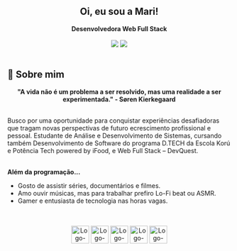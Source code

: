 <div align='center'>
  <h2>Oi, eu sou a Mari!</h2>
  <b>Desenvolvedora Web Full Stack</b>
</div>
<br>


<div align="center">
  <!-- Social -->
  <a href="mailto:mxriannar@gmail.com"><img src="https://img.shields.io/badge/Gmail-D14836?style=for-the-badge&logo=gmail&logoColor=white"></a>
  <a href="https://www.linkedin.com/in/mxriannar/"><img src="https://img.shields.io/badge/LinkedIn-0077B5?style=for-the-badge&logo=linkedin&logoColor=white"></a>
</div>
<br>

## 🌙 Sobre mim
<div align='center'>
  <b>"A vida não é um problema a ser resolvido, mas uma realidade a ser experimentada." - Søren Kierkegaard</b>
</div>
<br>

Busco por uma oportunidade para conquistar experiências desafiadoras que tragam novas perspectivas de futuro ecrescimento profissional e pessoal.
Estudante de Análise e Desenvolvimento de Sistemas, cursando também Desenvolvimento de Software do programa D.TECH da Escola Korú e Potência Tech powered by iFood, e Web Full Stack – DevQuest.
<br>
<br>

<b>Além da programação...</b>

- Gosto de assistir séries, documentários e filmes.
- Amo ouvir músicas, mas para trabalhar prefiro Lo-Fi beat ou ASMR.
- Gamer e entusiasta de tecnologia nas horas vagas.

<br>
<br>
<div align=center>
  <img align="center" alt="Logo-HTML" width="40" height="40" width="50" src="https://cdn.jsdelivr.net/gh/devicons/devicon/icons/html5/html5-original.svg" title="HTML">
  <img align="center" alt="Logo-CSS" width="40" height="40" width="50" src="https://cdn.jsdelivr.net/gh/devicons/devicon/icons/css3/css3-original.svg" title="CSS">
  <img align="center" alt="Logo-Js" width="40" height="40" width="50" src="https://cdn.jsdelivr.net/gh/devicons/devicon/icons/javascript/javascript-original.svg" title="JavaScript">
  <img align="center" alt="Logo-Python" width="40" height="40" src="https://cdn.jsdelivr.net/gh/devicons/devicon/icons/python/python-original.svg" title="Python">
  <img align="center" alt="Logo-React" width="40" height="40" width="50" src="https://cdn.jsdelivr.net/gh/devicons/devicon/icons/react/react-original.svg" title="React">
</div>



